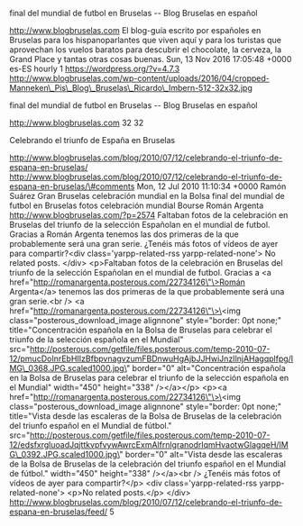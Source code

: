 final del mundial de futbol en Bruselas -- Blog Bruselas en español

http://www.blogbruselas.com El blog-guía escrito por españoles en
Bruselas para los hispanoparlantes que viven aquí y para los turistas
que aprovechan los vuelos baratos para descubrir el chocolate, la
cerveza, la Grand Place y tantas otras cosas buenas. Sun, 13 Nov 2016
17:05:48 +0000 es-ES hourly 1 https://wordpress.org/?v=4.7.3
http://www.blogbruselas.com/wp-content/uploads/2016/04/cropped-Manneken\_Pis\_Blog\_Bruselas\_Ricardo\_Imbern-512-32x32.jpg

final del mundial de futbol en Bruselas -- Blog Bruselas en español

http://www.blogbruselas.com 32 32

Celebrando el triunfo de España en Bruselas

http://www.blogbruselas.com/blog/2010/07/12/celebrando-el-triunfo-de-espana-en-bruselas/
http://www.blogbruselas.com/blog/2010/07/12/celebrando-el-triunfo-de-espana-en-bruselas/\#comments
Mon, 12 Jul 2010 11:10:34 +0000 Ramón Suárez Gran Bruselas celebración
mundial en la Bolsa final del mundial de futbol en Bruselas fotos
celebración mundial Bourse Román Argenta
http://www.blogbruselas.com/?p=2574 Faltaban fotos de la celebración en
Bruselas del triunfo de la selección Españolan en el mundial de futbol.
Gracias a Román Argenta tenemos las dos primeras de la que probablemente
será una gran serie. ¿Tenéis más fotos of vídeos de ayer para
compartir?\<div class=\'yarpp-related-rss yarpp-related-none\'\> No
related posts. \</div\> \<p\>Faltaban fotos de la celebración en
Bruselas del triunfo de la selección Españolan en el mundial de futbol.
Gracias a \<a href=\"http://romanargenta.posterous.com/22734126\"\>Román
Argenta\</a\> tenemos las dos primeras de la que probablemente será una
gran serie.\<br /\> \<a
href=\"http://romanargenta.posterous.com/22734126\"\>\<img
class=\"posterous\_download\_image alignnone\" style=\"border: 0pt
none;\" title=\"Concentración española en la Bolsa de Bruselas para
celebrar el triunfo de la selección española en el Mundial\"
src=\"http://posterous.com/getfile/files.posterous.com/temp-2010-07-12/pmucDoInrEbHIIzBfbpvnagvzumFBDnwuHgAjbJJHwiJnzIlnjAHagqplfpg/IMG\_0368.JPG.scaled1000.jpg\"
border=\"0\" alt=\"Concentración española en la Bolsa de Bruselas para
celebrar el triunfo de la selección española en el Mundial\"
width=\"450\" height=\"338\" /\>\</a\>\</p\> \<p\>\<a
href=\"http://romanargenta.posterous.com/22734126\"\>\<img
class=\"posterous\_download\_image alignnone\" style=\"border: 0pt
none;\" title=\"Vista desde las escaleras de la Bolsa de Bruselas de la
celebración del triunfo español en el Mundial de fútbol.\"
src=\"http://posterous.com/getfile/files.posterous.com/temp-2010-07-12/edsfxrgluoadJqjttkvpfvywAwrcExmAlfrnlgranodrIqmHvaotwGlagqeH/IMG\_0392.JPG.scaled1000.jpg\"
border=\"0\" alt=\"Vista desde las escaleras de la Bolsa de Bruselas de
la celebración del triunfo español en el Mundial de fútbol.\"
width=\"450\" height=\"338\" /\>\</a\>\<br /\> ¿Tenéis más fotos of
vídeos de ayer para compartir?\</p\> \<div class=\'yarpp-related-rss
yarpp-related-none\'\> \<p\>No related posts.\</p\> \</div\>
http://www.blogbruselas.com/blog/2010/07/12/celebrando-el-triunfo-de-espana-en-bruselas/feed/
5
